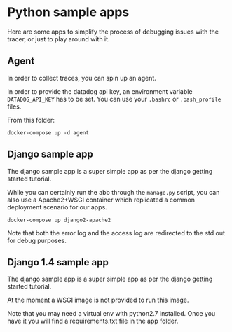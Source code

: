 # Python sample apps

Here are some apps to simplify the process of debugging issues with the tracer, or just to play around with it.

## Agent

In order to collect traces, you can spin up an agent.

In order to provide the datadog api key, an environment variable `DATADOG_API_KEY` has to be set. You can use your
`.bashrc` or `.bash_profile` files.

From this folder:
```
docker-compose up -d agent
```

## Django sample app

The django sample app is a super simple app as per the django getting started tutorial.

While you can certainly run the abb through the `manage.py` script, you can also use a Apache2+WSGI container which
replicated a common deployment scenario for our apps.

```
docker-compose up django2-apache2
```

Note that both the error log and the access log are redirected to the std out for debug purposes.

## Django 1.4 sample app

The django sample app is a super simple app as per the django getting started tutorial.

At the moment a WSGI image is not provided to run this image.

Note that you may need a virtual env with python2.7 installed. Once you have it you will find a requirements.txt file in the app folder.


